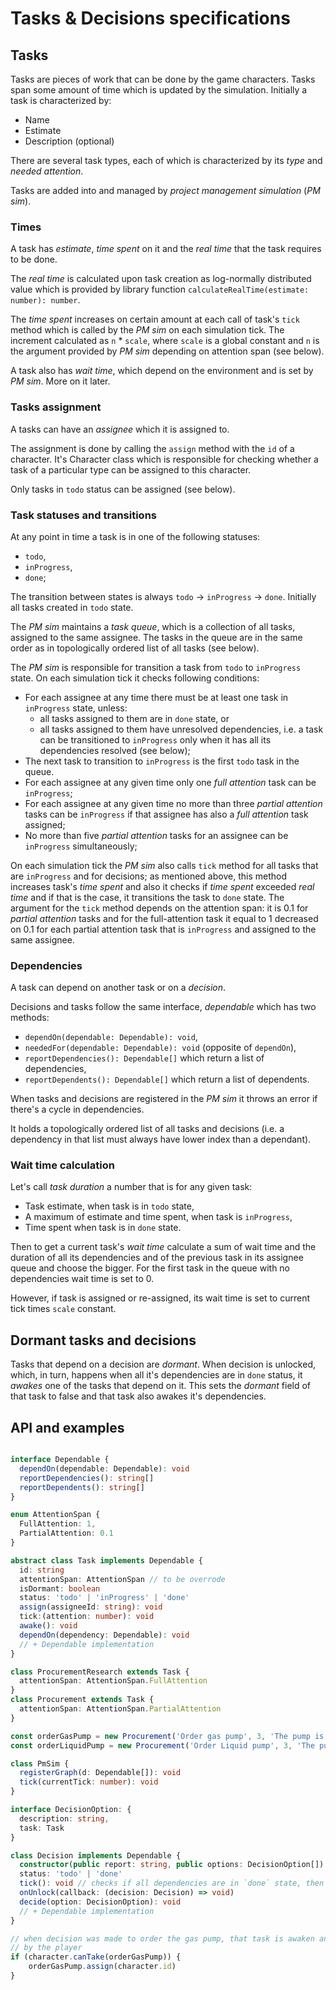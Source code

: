 # Tasks & Decisions specifications

## Tasks

Tasks are pieces of work that can be done by the game characters. Tasks span some amount of time
which is updated by the simulation. Initially a task is characterized by:

- Name
- Estimate
- Description (optional)

There are several task types, each of which is characterized by its _type_ and _needed attention_.

Tasks are added into and managed by _project management simulation_ (_PM sim_).

### Times

A task has _estimate_, _time spent_ on it and the _real time_ that the task requires to be done.

The _real time_ is calculated upon task creation as log-normally distributed value which is provided
by library function `calculateRealTime(estimate: number): number`.

The _time spent_ increases on certain amount at each call of task's `tick` method which is called by
the _PM sim_ on each simulation tick. The increment calculated as `n` \* `scale`, where `scale` is a
global constant and `n` is the argument provided by _PM sim_ depending on attention span (see
below).

A task also has _wait time_, which depend on the environment and is set by _PM sim_. More on it
later.

### Tasks assignment

A tasks can have an _assignee_ which it is assigned to.

The assignment is done by calling the `assign` method with the `id` of a character. It's Character
class which is responsible for checking whether a task of a particular type can be assigned to this
character.

Only tasks in `todo` status can be assigned (see below).

### Task statuses and transitions

At any point in time a task is in one of the following statuses:

- `todo`,
- `inProgress`,
- `done`;

The transition between states is always `todo` -> `inProgress` -> `done`. Initially all tasks
created in `todo` state.

The _PM sim_ maintains a _task queue_, which is a collection of all tasks, assigned to the same
assignee. The tasks in the queue are in the same order as in topologically ordered list of all tasks
(see below).

The _PM sim_ is responsible for transition a task from `todo` to `inProgress` state. On each
simulation tick it checks following conditions:

- For each assignee at any time there must be at least one task in `inProgress` state, unless:
  - all tasks assigned to them are in `done` state, or
  - all tasks assigned to them have unresolved dependencies, i.e. a task can be transitioned to
    `inProgress` only when it has all its dependencies resolved (see below);
- The next task to transition to `inProgress` is the first `todo` task in the queue.
- For each assignee at any given time only one _full attention_ task can be `inProgress`;
- For each assignee at any given time no more than three _partial attention_ tasks can be
  `inProgress` if that assignee has also a _full attention_ task assigned;
- No more than five _partial attention_ tasks for an assignee can be `inProgress` simultaneously;

On each simulation tick the _PM sim_ also calls `tick` method for all tasks that are `inProgress`
and for decisions; as mentioned above, this method increases task's _time spent_ and also it checks
if _time spent_ exceeded _real time_ and if that is the case, it transitions the task to `done`
state. The argument for the `tick` method depends on the attention span: it is 0.1 for _partial
attention_ tasks and for the full-attention task it equal to 1 decreased on 0.1 for each partial
attention task that is `inProgress` and assigned to the same assignee.

### Dependencies

A task can depend on another task or on a _decision_.

Decisions and tasks follow the same interface, _dependable_ which has two methods:

- `dependOn(dependable: Dependable): void`,
- `neededFor(dependable: Dependable): void` (opposite of `dependOn`),
- `reportDependencies(): Dependable[]` which return a list of dependencies,
- `reportDependents(): Dependable[]` which return a list of dependents.

When tasks and decisions are registered in the _PM sim_ it throws an error if there's a cycle in dependencies.

It holds a topologically ordered list of all tasks and decisions (i.e. a dependency in that list
must always have lower index than a dependant).

### Wait time calculation

Let's call _task duration_ a number that is for any given task:

- Task estimate, when task is in `todo` state,
- A maximum of estimate and time spent, when task is `inProgress`,
- Time spent when task is in `done` state.

Then to get a current task's _wait time_ calculate a sum of wait time and the duration of all its
dependencies and of the previous task in its assignee queue and choose the bigger. For the first
task in the queue with no dependencies wait time is set to 0.

However, if task is assigned or re-assigned, its wait time is set to current tick times `scale`
constant.

## Dormant tasks and decisions

Tasks that depend on a decision are _dormant_. When decision is unlocked, which, in turn, happens
when all it's dependencies are in `done` status, it _awakes_ one of the tasks that depend on it.
This sets the _dormant_ field of that task to false and that task also awakes it's dependencies.

## API and examples

```ts

interface Dependable {
  dependOn(dependable: Dependable): void
  reportDependencies(): string[]
  reportDependents(): string[]
}

enum AttentionSpan {
  FullAttention: 1,
  PartialAttention: 0.1
}

abstract class Task implements Dependable {
  id: string
  attentionSpan: AttentionSpan // to be overrode
  isDormant: boolean
  status: 'todo' | 'inProgress' | 'done'
  assign(assigneeId: string): void
  tick:(attention: number): void
  awake(): void
  dependOn(dependency: Dependable): void
  // + Dependable implementation
}

class ProcurementResearch extends Task {
  attentionSpan: AttentionSpan.FullAttention
}
class Procurement extends Task {
  attentionSpan: AttentionSpan.PartialAttention
}

const orderGasPump = new Procurement('Order gas pump', 3, 'The pump is needed because...')
const orderLiquidPump = new Procurement('Order Liquid pump', 3, 'The pump is needed because...')

class PmSim {
  registerGraph(d: Dependable[]): void
  tick(currentTick: number): void
}

interface DecisionOption: {
  description: string,
  task: Task
}

class Decision implements Dependable {
  constructor(public report: string, public options: DecisionOption[])
  status: 'todo' | 'done'
  tick(): void // checks if all dependencies are in `done` state, then it "unlocks"
  onUnlock(callback: (decision: Decision) => void)
  decide(option: DecisionOption): void
  // + Dependable implementation
}

// when decision was made to order the gas pump, that task is awaken and can be assigned
// by the player
if (character.canTake(orderGasPump)) {
	orderGasPump.assign(character.id)
}
```
